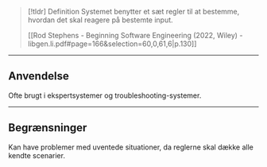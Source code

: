 > [!tldr] Definition
> Systemet benytter et sæt regler til at bestemme, hvordan det skal reagere på bestemte input.
>
> [[Rod Stephens - Beginning Software Engineering (2022, Wiley) - libgen.li.pdf#page=166&selection=60,0,61,6|p.130]]

---

## Anvendelse
Ofte brugt i ekspertsystemer og troubleshooting-systemer.

---

## Begrænsninger
  Kan have problemer med uventede situationer, da reglerne skal dække alle kendte scenarier.
